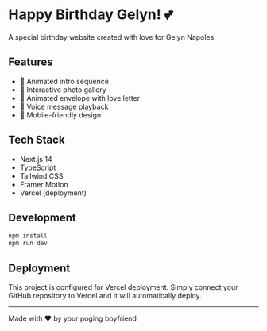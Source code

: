 # Happy Birthday Gelyn! 💕

A special birthday website created with love for Gelyn Napoles.

## Features

- 🎉 Animated intro sequence
- 📸 Interactive photo gallery
- 💌 Animated envelope with love letter
- 🎵 Voice message playback
- 📱 Mobile-friendly design

## Tech Stack

- Next.js 14
- TypeScript
- Tailwind CSS
- Framer Motion
- Vercel (deployment)

## Development

```bash
npm install
npm run dev
```

## Deployment

This project is configured for Vercel deployment. Simply connect your GitHub repository to Vercel and it will automatically deploy.

---

Made with ❤️ by your poging boyfriend
